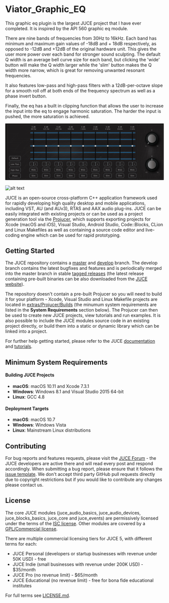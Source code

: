 # Viator_Graphic_EQ

This graphic eq plugin is the largest JUCE project that I have ever completed. It is inspired by the API 560 graphic eq module.

There are nine bands of frequencies from 30Hz to 16kHz. Each band has minimum and maximum gain values of -18dB and + 18dB respectively, as opposed to -12dB and +12dB of the original hardware unit. This gives the user more power over each band for stronger sound sculpting. The default Q width is an average bell curve size for each band, but clicking the 'wide' button will make the Q width larger while the 'slim' button makes the Q width more narrow, which is great for removing unwanted resonant frequencies.

It also features low-pass and high-pass filters with a 12dB-per-octave slope for a smooth roll off at both ends of the frequency spectrum as well as a phase invert button.

Finally, the eq has a built in clipping function that allows the user to increase the input into the eq to engage harmonic saturation. The harder the input is pushed, the more saturation is achieved.

![alt text](https://github.com/landonviator/Plugins/blob/master/Viator_Graphic_EQ/graphicEqBuild.png "Viator Graphic Eq")

![alt text](https://d30pueezughrda.cloudfront.net/juce/JUCE_banner.png "JUCE")

JUCE is an open-source cross-platform C++ application framework used for rapidly
developing high quality desktop and mobile applications, including VST, AU (and AUv3),
RTAS and AAX audio plug-ins. JUCE can be easily integrated with existing projects or can
be used as a project generation tool via the [Projucer](https://juce.com/discover/projucer),
which supports exporting projects for Xcode (macOS and iOS), Visual Studio, Android Studio,
Code::Blocks, CLion and Linux Makefiles as well as containing a source code editor and
live-coding engine which can be used for rapid prototyping.

## Getting Started
The JUCE repository contains a [master](https://github.com/weareroli/JUCE/tree/master)
and [develop](https://github.com/weareroli/JUCE/tree/develop) branch. The develop branch
contains the latest bugfixes and features and is periodically merged into the master
branch in stable [tagged releases](https://github.com/WeAreROLI/JUCE/releases)
(the latest release containing pre-built binaries can be also downloaded from the
[JUCE website](https://shop.juce.com/get-juce)).

The repository doesn't contain a pre-built Projucer so you will need to build it
for your platform - Xcode, Visual Studio and Linux Makefile projects are located in
[extras/Projucer/Builds](/extras/Projucer/Builds)
(the minumum system requirements are listed in the __System Requirements__ section below).
The Projucer can then be used to create new JUCE projects, view tutorials and run examples.
It is also possible to include the JUCE modules source code in an existing project directly,
or build them into a static or dynamic library which can be linked into a project.

For further help getting started, please refer to the JUCE
[documentation](https://juce.com/learn/documentation) and
[tutorials](https://juce.com/learn/tutorials).

## Minimum System Requirements
#### Building JUCE Projects
- __macOS__: macOS 10.11 and Xcode 7.3.1
- __Windows__: Windows 8.1 and Visual Studio 2015 64-bit
- __Linux__: GCC 4.8

#### Deployment Targets
- __macOS__: macOS 10.7
- __Windows__: Windows Vista
- __Linux__: Mainstream Linux distributions

## Contributing
For bug reports and features requests, please visit the [JUCE Forum](https://forum.juce.com/) -
the JUCE developers are active there and will read every post and respond accordingly. When
submitting a bug report, please ensure that it follows the
[issue template](/.github/ISSUE_TEMPLATE.txt).
We don't accept third party GitHub pull requests directly due to copyright restrictions
but if you would like to contribute any changes please contact us.

## License
The core JUCE modules (juce_audio_basics, juce_audio_devices, juce_blocks_basics, juce_core
and juce_events) are permissively licensed under the terms of the
[ISC license](http://www.isc.org/downloads/software-support-policy/isc-license/).
Other modules are covered by a
[GPL/Commercial license](https://www.gnu.org/licenses/gpl-3.0.en.html).

There are multiple commercial licensing tiers for JUCE 5, with different terms for each:
- JUCE Personal (developers or startup businesses with revenue under 50K USD) - free
- JUCE Indie (small businesses with revenue under 200K USD) - $35/month
- JUCE Pro (no revenue limit) - $65/month
- JUCE Educational (no revenue limit) - free for bona fide educational institutes

For full terms see [LICENSE.md](LICENSE.md).
